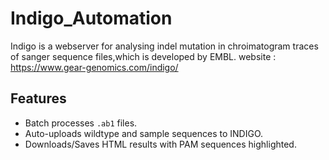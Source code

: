 # Indigo_Automation
Indigo is a webserver for analysing indel mutation in chroimatogram traces of sanger sequence files,which is developed by EMBL. 
website : https://www.gear-genomics.com/indigo/



## Features  
- Batch processes `.ab1` files.  
- Auto-uploads wildtype and sample sequences to INDIGO.  
- Downloads/Saves HTML results with PAM sequences highlighted.  


